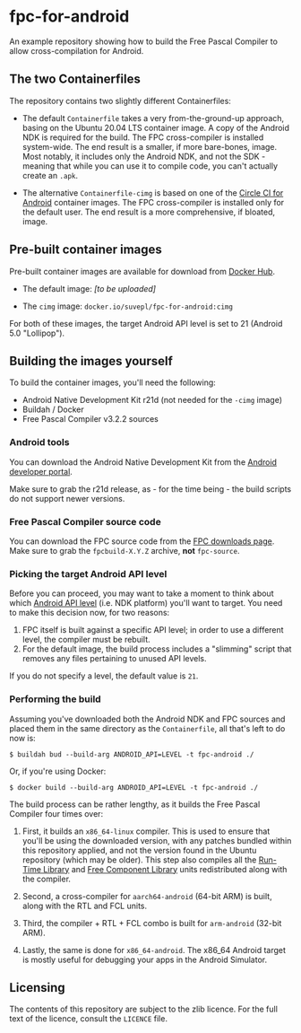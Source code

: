 # fpc-for-android

An example repository showing how to build the Free Pascal Compiler
to allow cross-compilation for Android.


## The two Containerfiles

The repository contains two slightly different Containerfiles:

- The default `Containerfile` takes a very from-the-ground-up approach,
  basing on the Ubuntu 20.04 LTS container image. A copy of the Android NDK
  is required for the build. The FPC cross-compiler is installed system-wide.
  The end result is a smaller, if more bare-bones, image. Most notably,
  it includes only the Android NDK, and not the SDK - meaning that while
  you can use it to compile code, you can't actually create an `.apk`.

- The alternative `Containerfile-cimg` is based on one of the
  [Circle CI for Android](https://hub.docker.com/r/cimg/android) container
  images. The FPC cross-compiler is installed only for the default user.
  The end result is a more comprehensive, if bloated, image.


## Pre-built container images

Pre-built container images are available for download from
[Docker Hub](https://hub.docker.com/repository/docker/suvepl/fpc-for-android).

- The default image: _[to be uploaded]_

- The `cimg` image: `docker.io/suvepl/fpc-for-android:cimg`

For both of these images, the target Android API level is set to 21
(Android 5.0 "Lollipop").


## Building the images yourself

To build the container images, you'll need the following:
- Android Native Development Kit r21d (not needed for the `-cimg` image)
- Buildah / Docker
- Free Pascal Compiler v3.2.2 sources


### Android tools

You can download the Android Native Development Kit from the 
[Android developer portal](https://developer.android.com/ndk/downloads/). 

Make sure to grab the r21d release, as - for the time being - the build
scripts do not support newer versions.


### Free Pascal Compiler source code

You can download the FPC source code from the
[FPC downloads page](https://www.freepascal.org/down/source/sources.html).
Make sure to grab the `fpcbuild-X.Y.Z` archive, **not** `fpc-source`.


### Picking the target Android API level

Before you can proceed, you may want to take a moment to think about which
[Android API level](https://en.wikipedia.org/wiki/Android_version_history#Overview)
(i.e. NDK platform) you'll want to target. You need to make this decision now,
for two reasons:

1. FPC itself is built against a specific API level;
   in order to use a different level, the compiler must be rebuilt.
2. For the default image, the build process includes a "slimming" script
   that removes any files pertaining to unused API levels.

If you do not specify a level, the default value is `21`.


### Performing the build

Assuming you've downloaded both the Android NDK and FPC sources
and placed them in the same directory as the `Containerfile`,
all that's left to do now is:
```
$ buildah bud --build-arg ANDROID_API=LEVEL -t fpc-android ./
```
Or, if you're using Docker:
```
$ docker build --build-arg ANDROID_API=LEVEL -t fpc-android ./
```

The build process can be rather lengthy,
as it builds the Free Pascal Compiler four times over:

1. First, it builds an `x86_64-linux` compiler.
This is used to ensure that you'll be using the downloaded version,
with any patches bundled within this repository applied,
and not the version found in the Ubuntu repository (which may be older).
This step also compiles all the
[Run-Time Library](https://www.freepascal.org/docs-html/current/rtl/index.html)
and [Free Component Library](https://www.freepascal.org/docs-html/current/fcl/index.html)
units redistributed along with the compiler.

2. Second, a cross-compiler for `aarch64-android` (64-bit ARM) is built,
along with the RTL and FCL units.

3. Third, the compiler + RTL + FCL combo is built for `arm-android` (32-bit ARM).

4. Lastly, the same is done for `x86_64-android`. The x86\_64 Android target
is mostly useful for debugging your apps in the Android Simulator.


## Licensing

The contents of this repository are subject to the zlib licence.
For the full text of the licence, consult the `LICENCE` file.

